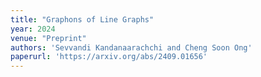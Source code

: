 ```yaml
---
title: "Graphons of Line Graphs"
year: 2024
venue: "Preprint"
authors: 'Sevvandi Kandanaarachchi and Cheng Soon Ong'
paperurl: 'https://arxiv.org/abs/2409.01656'
---
```

 